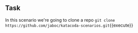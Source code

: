 ## Task

In this scenario we're going to clone a repo
`git clone https://github.com/jaboc/katacoda-scenarios.git`{{execute}}
